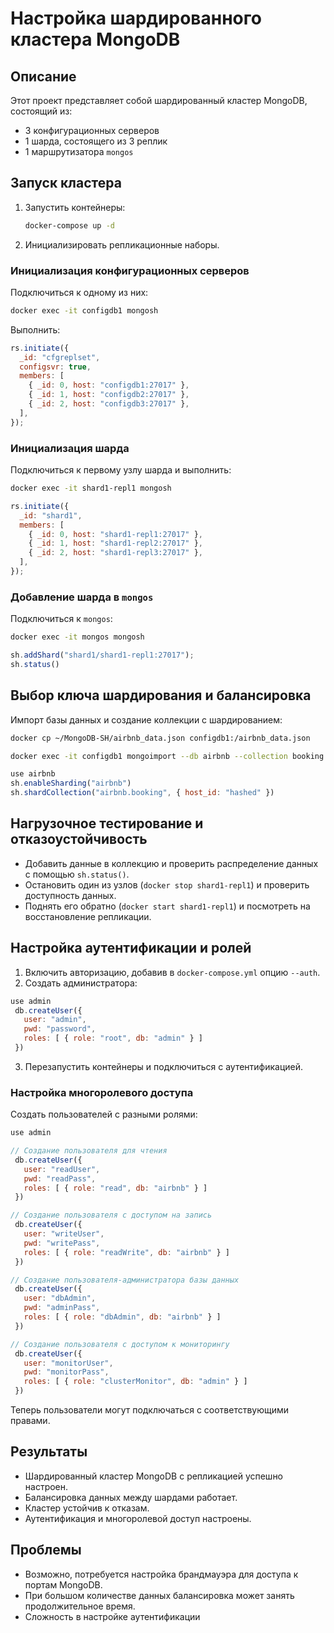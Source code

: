 # Настройка шардированного кластера MongoDB

## Описание
Этот проект представляет собой шардированный кластер MongoDB, состоящий из:
- 3 конфигурационных серверов
- 1 шарда, состоящего из 3 реплик
- 1 маршрутизатора `mongos`

## Запуск кластера
1. Запустить контейнеры:
   ```sh
   docker-compose up -d
   ```
2. Инициализировать репликационные наборы.

### Инициализация конфигурационных серверов
Подключиться к одному из них:
```sh
docker exec -it configdb1 mongosh
```

Выполнить:
```js
rs.initiate({
  _id: "cfgreplset",
  configsvr: true,
  members: [
    { _id: 0, host: "configdb1:27017" },
    { _id: 1, host: "configdb2:27017" },
    { _id: 2, host: "configdb3:27017" },
  ],
});
```

### Инициализация шарда
Подключиться к первому узлу шарда и выполнить:
```sh
docker exec -it shard1-repl1 mongosh
```
```js
rs.initiate({
  _id: "shard1",
  members: [
    { _id: 0, host: "shard1-repl1:27017" },
    { _id: 1, host: "shard1-repl2:27017" },
    { _id: 2, host: "shard1-repl3:27017" },
  ],
});
```

### Добавление шарда в `mongos`
Подключиться к `mongos`:
```sh
docker exec -it mongos mongosh
```
```js
sh.addShard("shard1/shard1-repl1:27017");
sh.status()
```

## Выбор ключа шардирования и балансировка
Импорт базы данных и создание коллекции с шардированием:
```sh
docker cp ~/MongoDB-SH/airbnb_data.json configdb1:/airbnb_data.json
```
```sh
docker exec -it configdb1 mongoimport --db airbnb --collection booking --file /airbnb_data.json
```
```js
use airbnb
sh.enableSharding("airbnb")
sh.shardCollection("airbnb.booking", { host_id: "hashed" })
```

## Нагрузочное тестирование и отказоустойчивость
- Добавить данные в коллекцию и проверить распределение данных с помощью `sh.status()`.
- Остановить один из узлов (`docker stop shard1-repl1`) и проверить доступность данных.
- Поднять его обратно (`docker start shard1-repl1`) и посмотреть на восстановление репликации.

## Настройка аутентификации и ролей
1. Включить авторизацию, добавив в `docker-compose.yml` опцию `--auth`.
2. Создать администратора:
```js
use admin
 db.createUser({
   user: "admin",
   pwd: "password",
   roles: [ { role: "root", db: "admin" } ]
 })
```
3. Перезапустить контейнеры и подключиться с аутентификацией.

### Настройка многоролевого доступа
Создать пользователей с разными ролями:
```js
use admin

// Создание пользователя для чтения
 db.createUser({
   user: "readUser",
   pwd: "readPass",
   roles: [ { role: "read", db: "airbnb" } ]
 })

// Создание пользователя с доступом на запись
 db.createUser({
   user: "writeUser",
   pwd: "writePass",
   roles: [ { role: "readWrite", db: "airbnb" } ]
 })

// Создание пользователя-администратора базы данных
 db.createUser({
   user: "dbAdmin",
   pwd: "adminPass",
   roles: [ { role: "dbAdmin", db: "airbnb" } ]
 })

// Создание пользователя с доступом к мониторингу
 db.createUser({
   user: "monitorUser",
   pwd: "monitorPass",
   roles: [ { role: "clusterMonitor", db: "admin" } ]
 })
```
Теперь пользователи могут подключаться с соответствующими правами.

## Результаты

* Шардированный кластер MongoDB с репликацией успешно настроен.
* Балансировка данных между шардами работает.
* Кластер устойчив к отказам.
* Аутентификация и многоролевой доступ настроены.

## Проблемы

* Возможно, потребуется настройка брандмауэра для доступа к портам MongoDB.
* При большом количестве данных балансировка может занять продолжительное время.
* Сложность в настройке аутентификации

